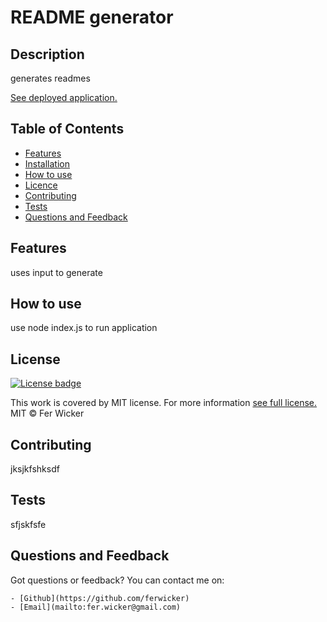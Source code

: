 # README generator

  ## Description
  generates readmes

  [See deployed application.](www.ww)

  ## Table of Contents
  - [Features](#features)
  - [Installation](#installation)
  - [How to use](#how-to-use)
  - [Licence](#licence)
  - [Contributing](#contributing)
  - [Tests](#tests)
  - [Questions and Feedback](#questions-and-feedback)

  ## Features
  uses input to generate
  

  ## How to use
  use node index.js to run application

  ## License
  [![License badge](https://img.shields.io/badge/License-MIT-yellow.svg)](https://opensource.org/licenses/MIT)

  This work is covered by MIT license. For more information [see full license.](https://opensource.org/licenses/MIT)
  MIT © Fer Wicker

  ## Contributing
  jksjkfshksdf

  ## Tests
  sfjskfsfe

  ## Questions and Feedback
  Got questions or feedback? You can contact me on:

    - [Github](https://github.com/ferwicker)
    - [Email](mailto:fer.wicker@gmail.com)

